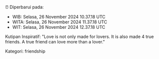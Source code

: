 ⏰ Diperbarui pada:
- WIB: Selasa, 26 November 2024 10.37.18 UTC
- WITA: Selasa, 26 November 2024 11.37.18 UTC
- WIT: Selasa, 26 November 2024 12.37.18 UTC

Kutipan Inspiratif:
"Love is not only made for lovers. It is also made 4 true friends. A true friend can love more than a lover."


Kategori: friendship

